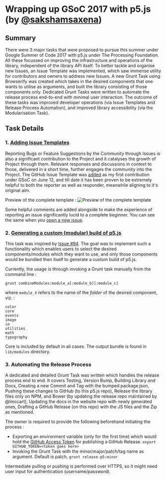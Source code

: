 # Wrapping up GSoC 2017 with p5.js (by [@sakshamsaxena](https://github.com/sakshamsaxena))

## Summary

There were 3 major tasks that were proposed to pursue this summer under Google Summer of Code 2017 with p5.js under The Processing Foundation. All these focussed on improving the infrastructure and operations of the library, independent of the library API itself. To better tackle and organise new Issues, an Issue Template was implemented, which saw immense utility for contributors and owners to address new Issues. A new Grunt Task using Browserify was created which takes in the desired components that one wants to utilise as arguments, and built the library consisting of those components only. Dedicated Grunt Tasks were written to automate the release process end-to-end with minimal user interaction. The outcome of these tasks was improved developer operations (via Issue Templates and Release Process Automation), and improved library accessibility (via the Modularisation Task).

## Task Details

### 1. [Adding Issue Templates](https://github.com/processing/p5.js/issues)

Reporting Bugs or Feature Suggestions by the Community through Issues is also a significant contribution to the Project and it catalyses the growth of Project through them. Relevant responses and discussions in context to those, delivered in a short time, further engages the community into the Project. The GitHub Issue Template was [added](https://github.com/processing/p5.js/commits/master/ISSUE_TEMPLATE.md?author=sakshamsaxena) as my first contribution under GSoC on June 12, and till date it has been proven to be extremely helpful to both the reporter as well as responder, meanwhile aligning to it's original aim.

Preview of the complete template : 
![Preview of the complete template](http://www.clipular.com/c/4631172675272704.png?k=gQwp7j5erUp9iZDrZvlEWY-27KY)

Some helpful comments are added alongside to make the experience of reporting an issue significantly lucid to a complete beginner. You can see the same when you [open a new issue](https://github.com/processing/p5.js/issues/new).

### 2. [Generating a custom (modular) build of p5.js](https://github.com/processing/p5.js/wiki/How-to-build-a-combination-of-select-modules-of-p5)

This task was inspired by [Issue #94](https://github.com/processing/p5.js/issues/94). The goal was to implement such a functionality which enables users to select the desired components/modules which they want to use, and only those components would be bundled then itself to generate a custom build of p5.js.

Currently, the usage is through invoking a Grunt task manually from the command line :
```
grunt combineModules:module_a[:module_b][:module_c]
```
where `module_X` refers to the name of the _*folder*_ of the desired component, viz. :
```
color
core
events
image
io
utilities
math
typography
```
Core is included by default in all cases. The output bundle is found in `lib/modules` directory.

### 3. Automating the Release Process

A dedicated and detailed Grunt Task was written which handles the release process end to end. It covers Testing, Version Bump, Building Library and Docs, Creating a new Commit and Tag with the bumped package.json, Pushing these changes to GitHub (to this p5.js repo), Release the library files only on NPM, and Bower (by updating the release repo maintained by @lmccart), Updating the docs in the website repo with newly generated ones, Drafting a GitHub Release (on this repo) with the JS files and the Zip as mentioned. 

The owner is required to provide the following beforehand initiating the process :

* Exporting an environment variable (only for the first time) which would hold the [GitHub Access Token](https://github.com/settings/tokens) for publishing a GitHub Release. 
```export GITHUB_TOKEN=<token goes here>```
* Invoking the Grunt Task with the minor/major/patch/tag name as argument. Default is patch.
```grunt release-p5:minor```

Intermediate pulling or pushing is performed over HTTPS, so it might need user input for authentication (username/password).